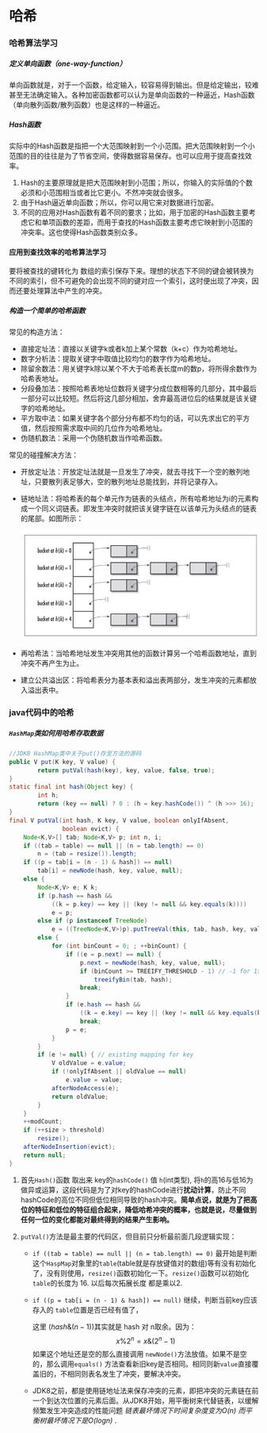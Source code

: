 # 哈希

### 哈希算法学习

##### 定义单向函数（one-way-function）

单向函数就是，对于一个函数，给定输入，较容易得到输出。但是给定输出，较难甚至无法确定输入。各种加密函数都可以认为是单向函数的一种逼近，Hash函数（单向散列函数/散列函数）也是这样的一种逼近。

##### Hash函数

实际中的Hash函数是指把一个大范围映射到一个小范围。把大范围映射到一个小范围的目的往往是为了节省空间，使得数据容易保存。也可以应用于提高查找效率。

1. Hash的主要原理就是把大范围映射到小范围；所以，你输入的实际值的个数必须和小范围相当或者比它更小。不然冲突就会很多。
2. 由于Hash逼近单向函数；所以，你可以用它来对数据进行加密。
3. 不同的应用对Hash函数有着不同的要求；比如，用于加密的Hash函数主要考虑它和单项函数的差距，而用于查找的Hash函数主要考虑它映射到小范围的冲突率。这也使得Hash函数类别众多。

#### 应用到查找效率的哈希算法学习

要将被查找的键转化为 数组的索引保存下来。理想的状态下不同的键会被转换为不同的索引，但不可避免的会出现不同的键对应一个索引，这时便出现了冲突，因而还要处理算法中产生的冲突。

##### 构造一个简单的哈希函数

常见的构造方法：

- 直接定址法：直接以关键字k或者k加上某个常数（k+c）作为哈希地址。
- 数字分析法：提取关键字中取值比较均匀的数字作为哈希地址。
- 除留余数法：用关键字k除以某个不大于哈希表长度m的数p，将所得余数作为哈希表地址。
- 分段叠加法：按照哈希表地址位数将关键字分成位数相等的几部分，其中最后一部分可以比较短。然后将这几部分相加，舍弃最高进位后的结果就是该关键字的哈希地址。
- 平方取中法：如果关键字各个部分分布都不均匀的话，可以先求出它的平方值，然后按照需求取中间的几位作为哈希地址。
- 伪随机数法：采用一个伪随机数当作哈希函数。

常见的碰撞解决方法：

- 开放定址法：开放定址法就是一旦发生了冲突，就去寻找下一个空的散列地址，只要散列表足够大，空的散列地址总能找到，并将记录存入。

- 链地址法：将哈希表的每个单元作为链表的头结点，所有哈希地址为i的元素构成一个同义词链表。即发生冲突时就把该关键字链在以该单元为头结点的链表的尾部。如图所示：

  <img src="哈希算法记录.assets/640" alt="图片" style="zoom:67%;" />

  

- 再哈希法：当哈希地址发生冲突用其他的函数计算另一个哈希函数地址，直到冲突不再产生为止。

- 建立公共溢出区：将哈希表分为基本表和溢出表两部分，发生冲突的元素都放入溢出表中。

### java代码中的哈希

##### `HashMap`类如何用哈希存取数据

```java
//JDK8 HashMap类中关于put()存至方法的源码
public V put(K key, V value) {
        return putVal(hash(key), key, value, false, true);
}
static final int hash(Object key) {
        int h;
        return (key == null) ? 0 : (h = key.hashCode()) ^ (h >>> 16);
}
final V putVal(int hash, K key, V value, boolean onlyIfAbsent,
               boolean evict) {
    Node<K,V>[] tab; Node<K,V> p; int n, i;
    if ((tab = table) == null || (n = tab.length) == 0)
        n = (tab = resize()).length;
    if ((p = tab[i = (n - 1) & hash]) == null)
        tab[i] = newNode(hash, key, value, null);
    else {
        Node<K,V> e; K k;
        if (p.hash == hash &&
            ((k = p.key) == key || (key != null && key.equals(k))))
            e = p;
        else if (p instanceof TreeNode)
            e = ((TreeNode<K,V>)p).putTreeVal(this, tab, hash, key, value);
        else {
            for (int binCount = 0; ; ++binCount) {
                if ((e = p.next) == null) {
                    p.next = newNode(hash, key, value, null);
                    if (binCount >= TREEIFY_THRESHOLD - 1) // -1 for 1st
                        treeifyBin(tab, hash);
                    break;
                }
                if (e.hash == hash &&
                    ((k = e.key) == key || (key != null && key.equals(k))))
                    break;
                p = e;
            }
        }
        if (e != null) { // existing mapping for key
            V oldValue = e.value;
            if (!onlyIfAbsent || oldValue == null)
                e.value = value;
            afterNodeAccess(e);
            return oldValue;
        }
    }
    ++modCount;
    if (++size > threshold)
        resize();
    afterNodeInsertion(evict);
    return null;
}
```

1. 首先`Hash()`函数 取出来 key的`hashCode()` 值 `h`(int类型), 将`h`的高16与低16为做异或运算，这段代码是为了对key的hashCode进行**扰动计算**，防止不同hashCode的高位不同但低位相同导致的hash冲突。**简单点说，就是为了把高位的特征和低位的特征组合起来，降低哈希冲突的概率，也就是说，尽量做到任何一位的变化都能对最终得到的结果产生影响。** 

2. `putVal()`方法是最主要的代码区，但目前只分析最前面几段逻辑实现：

   - `if ((tab = table) == null || (n = tab.length) == 0)` 最开始是判断这个`HaspMap`对象里的`table`(table就是存放键值对的数组)等有没有初始化了，没有则使用，`resize()`函数初始化一下。`resize()`函数可以初始化 `table`的长度为 16. 以后每次拓展长度 都是乘以2.

   - `if ((p = tab[i = (n - 1) & hash]) == null)` 继续，判断当前key应该存入的 `table`位置是否已经有值了，

     这里 $(hash \& (n - 1))$其实就是 hash 对 n取余。因为：
     $$
     x\%2^n = x\&(2^n-1) 
     $$
     如果这个地址还是空的那么直接调用 `newNode()`方法放值。如果不是空的，那么调用`equals()` 方法查看新旧key是否相同。相同则新`value`直接覆盖旧的，不相同则表名发生了冲突，要解决冲突。

   - JDK8之前，都是使用链地址法来保存冲突的元素，即把冲突的元素链在前一个到达次位置的元素后面。从JDK8开始，用平衡树来代替链表，以缓解频繁发生冲突造成的性能问题 *链表最坏情况下时间复杂度变为O(n) 而平衡树最坏情况下是O(logn)* . 


